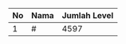 | No | Nama            | Jumlah Level |
|----|-----------------|--------------|
| 1  | #    |    4597        |
